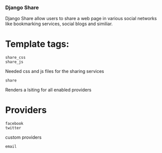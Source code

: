### Django Share

Django Share allow users to share a web page in various social networks like bookmarking services, social blogs and similiar.

Template tags:
==============

    share_css
    share_js
    
Needed css and js files for the sharing services    
    
    share    
    
Renders a lsiting for all enabled providers
    
Providers
=========

    facebook
    twitter
 
custom providers
   
    email